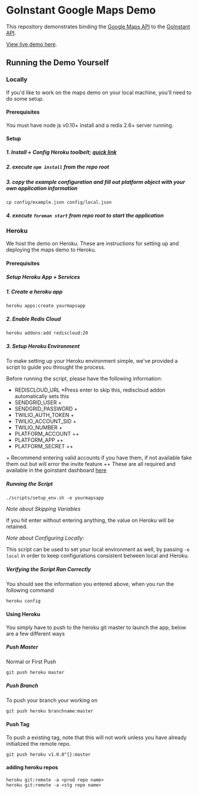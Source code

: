 # GoInstant Google Maps Demo

This repository demonstrates binding the [Google Maps API](https://developers.google.com/maps/) to the [GoInstant API](https://developers.goinstant.com/v1/).

[View live demo here](https://maps.goinstant.com/).

## Running the Demo Yourself

### Locally

If you'd like to work on the maps demo on your local machine, you'll need to do some setup.

#### Prerequisites

You must have node js v0.10+ install and a redis 2.6+ server running.

#### Setup

##### 1. Install + Config Heroku toolbelt; [quick link](https://toolbelt.heroku.com)
##### 2. execute `npm install` from the repo root
##### 3. copy the example configuration and fill out platform object with your own application information
```
cp config/example.json config/local.json
```
##### 4. execute `foreman start` from repo root to start the application

### Heroku

We host the demo on Heroku. These are instructions for setting up and deploying the maps demo to Heroku.

#### Prerequisites

##### Setup Heroku App + Services

##### 1. Create a heroku app 

```
heroku apps:create yourmapsapp
```

##### 2. Enable Redis Cloud 

```
heroku addons:add rediscloud:20
```

##### 3. Setup Heroku Environment

To make setting up your Heroku environment simple, we've provided a script to guide you throught the process.

Before running the script, please have the following information:

- REDISCLOUD_URL *Press enter to skip this, rediscloud addon automatically sets this
- SENDGRID_USER +
- SENDGRID_PASSWORD +
- TWILIO_AUTH_TOKEN +
- TWILIO_ACCOUNT_SID +
- TWILIO_NUMBER +
- PLATFORM_ACCOUNT ++
- PLATFORM_APP ++
- PLATFORM_SECRET ++

\+ Recommend entering valid accounts if you have them, if not available fake them out but will error the invite feature
++ These are all required and available in the goinstant dashboard [here](https://goinstant.com/dashboard)

##### Running the Script

```
./scripts/setup_env.sh -e yourmapsapp
```

*Note about Skipping Variables*

If you hit enter without entering anything, the value on Heroku will be retained.

*Note about Configuring Locally:*

This script can be used to set your local environment as well, by passing `-e local` in order to keep configurations consistent between local and Heroku.

##### Verifying the Script Ran Correctly

You should see the information you entered above, when you run the following command

```
heroku config
```

#### Using Heroku

You simply have to push to the heroku git master to launch the app, below are a few different ways

##### Push Master
Normal or First Push

`git push heroku master`

##### Push Branch
To push your branch your working on

`git push heroku branchname:master`

#### Push Tag
To push a existing tag, note that this will not work unless you have already initialized the remote repo.

`git push heroku v1.0.0^{}:master`



#### adding heroku repos

```
heroku git:remote -a <prod repo name>
heroku git:remote -a <stg repo name>
```


